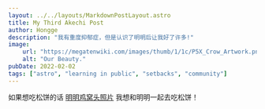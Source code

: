 ```yaml
---
layout: ../../layouts/MarkdownPostLayout.astro
title: My Third Akechi Post
author: Hongge
description: "我有重度抑郁症，但是认识了明明后让我好了许多!"
image:
    url: "https://megatenwiki.com/images/thumb/1/1c/P5X_Crow_Artwork.png/600px-P5X_Crow_Artwork.png"
    alt: "Our Beauty."
pubDate: 2022-02-02
tags: ["astro", "learning in public", "setbacks", "community"]
---
```

如果想吃松饼的话 [明明鸡窝头照片](https://image.baidu.com/search/detail?ct=503316480&z=undefined&tn=baiduimagedetail&ipn=d&word=%E6%98%8E%E6%99%BA%E5%90%BE%E9%83%8E&step_word=&lid=9216870879139669353&ie=utf-8&in=&cl=2&lm=-1&st=undefined&hd=undefined&latest=undefined&copyright=undefined&cs=3873711369,540645899&os=1158197631,2677464236&simid=4189172435,624137157&pn=62&rn=1&di=7368143527319961601&ln=1005&fr=&fmq=1718715741910_R&fm=&ic=undefined&s=undefined&se=&sme=&tab=0&width=undefined&height=undefined&face=undefined&is=0,0&istype=0&ist=&jit=&bdtype=0&spn=0&pi=0&gsm=3c&objurl=https%3A%2F%2Fi1.hdslb.com%2Fbfs%2Farchive%2F7e164cc2e132e43a1f21053dc1268542513a6dd1.jpg&rpstart=0&rpnum=0&adpicid=0&nojc=undefined&dyTabStr=MCwzLDEsMiw2LDQsNSw3LDgsOQ%3D%3D&ctd=1718715769067^3_1377X754%1) 我想和明明一起去吃松饼！